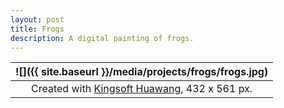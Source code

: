 ```yaml
---
layout: post
title: Frogs
description: A digital painting of frogs.
---
```


![]({{ site.baseurl }}/media/projects/frogs/frogs.jpg) |
:----------: |
Created with [Kingsoft Huawang](http://cp.iciba.com/huawang.html), 432 x 561 px. |
